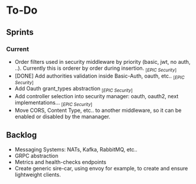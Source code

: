 # To-Do

## Sprints

### Current

- Order filters used in security middleware by priority (basic, jwt, no auth, ..). Currently this is orderer by order during insertion. <sub>[*EPIC Security*]<sub>
- [DONE] Add authorities validation inside Basic-Auth, oauth, etc.. <sub>[*EPIC Security*]<sub> 
- Add Oauth grant_types abstraction <sub>[*EPIC Security*]<sub>
- Add controller selection into security manager: oauth, oauth2, next implementations...  <sub>[*EPIC Security*]<sub>
- Move CORS, Content Type, etc.. to another middleware, so it can be enabled or disabled by the mananager.

## Backlog

- Messaging Systems: NATs, Kafka, RabbitMQ, etc..
- GRPC abstraction
- Metrics and health-checks endpoints
- Create generic sire-car, using envoy for example, to create and ensure lightweight clients.